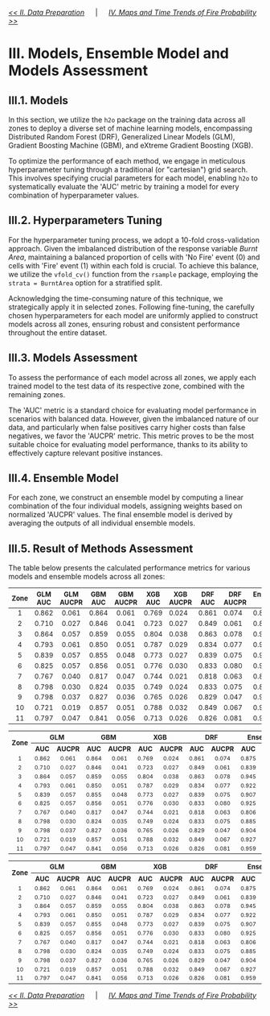 [*<< II. Data Preparation*](https://github.com/abid-mohamed/Mapping_the_Spatio-Temporal_Distribution_of_Fires_in_the_Amazon/blob/main/2_data_preparation/README.md) 
&emsp; | &emsp;
[*IV. Maps and Time Trends of Fire Probability >>*](https://github.com/abid-mohamed/Mapping_the_Spatio-Temporal_Distribution_of_Fires_in_the_Amazon/blob/main/README.md#iv-maps-and-time-trends-of-fire-probability)

# III. Models, Ensemble Model and Models Assessment

## III.1. Models

In this section, we utilize the $\texttt{h2o}$ package on the training data across all zones to deploy a diverse set of machine learning models, encompassing Distributed Random Forest (DRF), Generalized Linear Models (GLM), Gradient Boosting Machine (GBM), and eXtreme Gradient Boosting (XGB).

To optimize the performance of each method, we engage in meticulous hyperparameter tuning through a traditional (or "cartesian") grid search. This involves specifying crucial parameters for each model, enabling $\texttt{h2o}$ to systematically evaluate the 'AUC' metric by training a model for every combination of hyperparameter values.

##  III.2. Hyperparameters Tuning

For the hyperparameter tuning process, we adopt a 10-fold cross-validation approach. Given the imbalanced distribution of the response variable *Burnt Area*, maintaining a balanced proportion of cells with 'No Fire' event (0) and cells with 'Fire' event (1) within each fold is crucial. To achieve this balance, we utilize the `vfold_cv()` function from the $\texttt{rsample}$ package, employing the `strata = BurntArea` option for a stratified split.

Acknowledging the time-consuming nature of this technique, we strategically apply it in selected zones. Following fine-tuning, the carefully chosen hyperparameters for each model are uniformly applied to construct models across all zones, ensuring robust and consistent performance throughout the entire dataset.

## III.3. Models Assessment

To assess the performance of each model across all zones, we apply each trained model to the test data of its respective zone, combined with the remaining zones.

The 'AUC' metric is a standard choice for evaluating model performance in scenarios with balanced data. However, given the imbalanced nature of our data, and particularly when false positives carry higher costs than false negatives, we favor the 'AUCPR' metric. This metric proves to be the most suitable choice for evaluating model performance, thanks to its ability to effectively capture relevant positive instances.

## III.4. Ensemble Model

For each zone, we construct an ensemble model by computing a linear combination of the four individual models, assigning weights based on normalized 'AUCPR' values. The final ensemble model is derived by averaging the outputs of all individual ensemble models.

## III.5. Result of Methods Assessment

The table below presents the calculated performance metrics for various models and ensemble models across all zones:

<!-- Table -->
| **Zone** | **GLM AUC** | **GLM AUCPR** | **GBM AUC** | **GBM AUCPR** | **XGB AUC** | **XGB AUCPR** | **DRF AUC** | **DRF AUCPR** | **Ensemble AUC** | **Ensemble AUCPR** |
|:--------:|:-----------:|:-------------:|:-----------:|:---------------:|-------------|---------------|-------------|---------------|------------------|---------------------|
| 1        | 0.862       | 0.061         | 0.864       | 0.061         | 0.769       | 0.024         | 0.861       | 0.074         | 0.875            | 0.088               |
| 2        | 0.710       | 0.027         | 0.846       | 0.041         | 0.723       | 0.027         | 0.849       | 0.061         | 0.839            | 0.038               |
| 3        | 0.864       | 0.057         | 0.859       | 0.055         | 0.804       | 0.038         | 0.863       | 0.078         | 0.945            | 0.158               |
| 4        | 0.793       | 0.061         | 0.850       | 0.051         | 0.787       | 0.029         | 0.834       | 0.077         | 0.922            | 0.156               |
| 5        | 0.839       | 0.057         | 0.855       | 0.048         | 0.773       | 0.027         | 0.839       | 0.075         | 0.907            | 0.163               |
| 6        | 0.825       | 0.057         | 0.856       | 0.051         | 0.776       | 0.030         | 0.833       | 0.080         | 0.925            | 0.168               |
| 7        | 0.767       | 0.040         | 0.817       | 0.047         | 0.744       | 0.021         | 0.818       | 0.063         | 0.806            | 0.035               |
| 8        | 0.798       | 0.030         | 0.824       | 0.035         | 0.749       | 0.024         | 0.833       | 0.075         | 0.885            | 0.157               |
| 9        | 0.798       | 0.037         | 0.827       | 0.036         | 0.765       | 0.026         | 0.829       | 0.047         | 0.904            | 0.081               |
| 10       | 0.721       | 0.019         | 0.857       | 0.051         | 0.788       | 0.032         | 0.849       | 0.067         | 0.927            | 0.108               |
| 11       | 0.797       | 0.047         | 0.841       | 0.056         | 0.713       | 0.026         | 0.826       | 0.081         | 0.959            | 0.299               |




<!-- Table -->
<style>
  table {
    font-size: small;
  }
</style>

<table align="center">
  <tr>
    <th rowspan="2">Zone</th>
    <th colspan="2">GLM</th>
    <th colspan="2">GBM</th>
    <th colspan="2">XGB</th>
    <th colspan="2">DRF</th>
    <th colspan="2">Ensemble</th>
  </tr>
  <tr>
    <th>AUC</th>
    <th>AUCPR</th>
    <th>AUC</th>
    <th>AUCPR</th>
    <th>AUC</th>
    <th>AUCPR</th>
    <th>AUC</th>
    <th>AUCPR</th>
    <th>AUC</th>
    <th>AUCPR</th>
  </tr>
  <tr align="center">
    <td><small>1</small></td>
    <td><small>0.862</small></td>
    <td><small>0.061</small></td>
    <td><small>0.864</small></td>
    <td><small>0.061</small></td>
    <td><small>0.769</small></td>
    <td><small>0.024</small></td>
    <td><small>0.861</small></td>
    <td><small>0.074</small></td>
    <td><small>0.875</small></td>
    <td><small>0.088</small></td>
  </tr>
  <tr align="center">
    <td><small>2</small></td>
    <td><small>0.710</small></td>
    <td><small>0.027</small></td>
    <td><small>0.846</small></td>
    <td><small>0.041</small></td>
    <td><small>0.723</small></td>
    <td><small>0.027</small></td>
    <td><small>0.849</small></td>
    <td><small>0.061</small></td>
    <td><small>0.839</small></td>
    <td><small>0.038</small></td>
  </tr>
  <tr align="center">
    <td><small>3</small></td>
    <td><small>0.864</small></td>
    <td><small>0.057</small></td>
    <td><small>0.859</small></td>
    <td><small>0.055</small></td>
    <td><small>0.804</small></td>
    <td><small>0.038</small></td>
    <td><small>0.863</small></td>
    <td><small>0.078</small></td>
    <td><small>0.945</small></td>
    <td><small>0.158</small></td>
  </tr>
  <tr align="center">
    <td><small>4</small></td>
    <td><small>0.793</small></td>
    <td><small>0.061</small></td>
    <td><small>0.850</small></td>
    <td><small>0.051</small></td>
    <td><small>0.787</small></td>
    <td><small>0.029</small></td>
    <td><small>0.834</small></td>
    <td><small>0.077</small></td>
    <td><small>0.922</small></td>
    <td><small>0.156</small></td>
  </tr>
  <tr align="center">
    <td><small>5</small></td>
    <td><small>0.839</small></td>
    <td><small>0.057</small></td>
    <td><small>0.855</small></td>
    <td><small>0.048</small></td>
    <td><small>0.773</small></td>
    <td><small>0.027</small></td>
    <td><small>0.839</small></td>
    <td><small>0.075</small></td>
    <td><small>0.907</small></td>
    <td><small>0.163</small></td>
  </tr>
  <tr align="center">
    <td><small>6</small></td>
    <td><small>0.825</small></td>
    <td><small>0.057</small></td>
    <td><small>0.856</small></td>
    <td><small>0.051</small></td>
    <td><small>0.776</small></td>
    <td><small>0.030</small></td>
    <td><small>0.833</small></td>
    <td><small>0.080</small></td>
    <td><small>0.925</small></td>
    <td><small>0.168</small></td>
  </tr>
  <tr align="center">
    <td><small>7</small></td>
    <td><small>0.767</small></td>
    <td><small>0.040</small></td>
    <td><small>0.817</small></td>
    <td><small>0.047</small></td>
    <td><small>0.744</small></td>
    <td><small>0.021</small></td>
    <td><small>0.818</small></td>
    <td><small>0.063</small></td>
    <td><small>0.806</small></td>
    <td><small>0.035</small></td>
  </tr>
  <tr align="center">
    <td><small>8</small></td>
    <td><small>0.798</small></td>
    <td><small>0.030</small></td>
    <td><small>0.824</small></td>
    <td><small>0.035</small></td>
    <td><small>0.749</small></td>
    <td><small>0.024</small></td>
    <td><small>0.833</small></td>
    <td><small>0.075</small></td>
    <td><small>0.885</small></td>
    <td><small>0.157</small></td>
  </tr>
  <tr align="center">
    <td><small>9</small></td>
    <td><small>0.798</small></td>
    <td><small>0.037</small></td>
    <td><small>0.827</small></td>
    <td><small>0.036</small></td>
    <td><small>0.765</small></td>
    <td><small>0.026</small></td>
    <td><small>0.829</small></td>
    <td><small>0.047</small></td>
    <td><small>0.904</small></td>
    <td><small>0.081</small></td>
  </tr>
  <tr align="center">
    <td><small>10</small></td>
    <td><small>0.721</small></td>
    <td><small>0.019</small></td>
    <td><small>0.857</small></td>
    <td><small>0.051</small></td>
    <td><small>0.788</small></td>
    <td><small>0.032</small></td>
    <td><small>0.849</small></td>
    <td><small>0.067</small></td>
    <td><small>0.927</small></td>
    <td><small>0.108</small></td>
  </tr>
  <tr align="center">
    <td><small>11</small></td>
    <td><small>0.797</small></td>
    <td><small>0.047</small></td>
    <td><small>0.841</small></td>
    <td><small>0.056</small></td>
    <td><small>0.713</small></td>
    <td><small>0.026</small></td>
    <td><small>0.826</small></td>
    <td><small>0.081</small></td>
    <td><small>0.959</small></td>
    <td><small>0.299</small></td>
  </tr>
</table>



<!-- Table -->
<table align="center">
  <tr>
    <th rowspan="2">Zone</th>
    <th colspan="2">GLM</th>
    <th colspan="2">GBM</th>
    <th colspan="2">XGB</th>
    <th colspan="2">DRF</th>
    <th colspan="2">Ensemble</th>
  </tr>
  <tr>
    <th>AUC</th>
    <th>AUCPR</th>
    <th>AUC</th>
    <th>AUCPR</th>
    <th>AUC</th>
    <th>AUCPR</th>
    <th>AUC</th>
    <th>AUCPR</th>
    <th>AUC</th>
    <th>AUCPR</th>
  </tr>
  <tr align="center">
    <td><small>1</small></td>
    <td><small>0.862</small></td>
    <td><small>0.061</small></td>
    <td><small>0.864</small></td>
    <td><small>0.061</small></td>
    <td><small>0.769</small></td>
    <td><small>0.024</small></td>
    <td><small>0.861</small></td>
    <td><small>0.074</small></td>
    <td><small>0.875</small></td>
    <td><small>0.088</small></td>
  </tr>
  <tr align="center">
    <td><small>2</small></td>
    <td><small>0.710</small></td>
    <td><small>0.027</small></td>
    <td><small>0.846</small></td>
    <td><small>0.041</small></td>
    <td><small>0.723</small></td>
    <td><small>0.027</small></td>
    <td><small>0.849</small></td>
    <td><small>0.061</small></td>
    <td><small>0.839</small></td>
    <td><small>0.038</small></td>
  </tr>
  <tr align="center">
    <td><small>3</small></td>
    <td><small>0.864</small></td>
    <td><small>0.057</small></td>
    <td><small>0.859</small></td>
    <td><small>0.055</small></td>
    <td><small>0.804</small></td>
    <td><small>0.038</small></td>
    <td><small>0.863</small></td>
    <td><small>0.078</small></td>
    <td><small>0.945</small></td>
    <td><small>0.158</small></td>
  </tr>
  <tr align="center">
    <td><small>4</small></td>
    <td><small>0.793</small></td>
    <td><small>0.061</small></td>
    <td><small>0.850</small></td>
    <td><small>0.051</small></td>
    <td><small>0.787</small></td>
    <td><small>0.029</small></td>
    <td><small>0.834</small></td>
    <td><small>0.077</small></td>
    <td><small>0.922</small></td>
    <td><small>0.156</small></td>
  </tr>
  <tr align="center">
    <td><small>5</small></td>
    <td><small>0.839</small></td>
    <td><small>0.057</small></td>
    <td><small>0.855</small></td>
    <td><small>0.048</small></td>
    <td><small>0.773</small></td>
    <td><small>0.027</small></td>
    <td><small>0.839</small></td>
    <td><small>0.075</small></td>
    <td><small>0.907</small></td>
    <td><small>0.163</small></td>
  </tr>
  <tr align="center">
    <td><small>6</small></td>
    <td><small>0.825</small></td>
    <td><small>0.057</small></td>
    <td><small>0.856</small></td>
    <td><small>0.051</small></td>
    <td><small>0.776</small></td>
    <td><small>0.030</small></td>
    <td><small>0.833</small></td>
    <td><small>0.080</small></td>
    <td><small>0.925</small></td>
    <td><small>0.168</small></td>
  </tr>
  <tr align="center">
    <td><small>7</small></td>
    <td><small>0.767</small></td>
    <td><small>0.040</small></td>
    <td><small>0.817</small></td>
    <td><small>0.047</small></td>
    <td><small>0.744</small></td>
    <td><small>0.021</small></td>
    <td><small>0.818</small></td>
    <td><small>0.063</small></td>
    <td><small>0.806</small></td>
    <td><small>0.035</small></td>
  </tr>
  <tr align="center">
    <td><small>8</small></td>
    <td><small>0.798</small></td>
    <td><small>0.030</small></td>
    <td><small>0.824</small></td>
    <td><small>0.035</small></td>
    <td><small>0.749</small></td>
    <td><small>0.024</small></td>
    <td><small>0.833</small></td>
    <td><small>0.075</small></td>
    <td><small>0.885</small></td>
    <td><small>0.157</small></td>
  </tr>
  <tr align="center">
    <td><small>9</small></td>
    <td><small>0.798</small></td>
    <td><small>0.037</small></td>
    <td><small>0.827</small></td>
    <td><small>0.036</small></td>
    <td><small>0.765</small></td>
    <td><small>0.026</small></td>
    <td><small>0.829</small></td>
    <td><small>0.047</small></td>
    <td><small>0.904</small></td>
    <td><small>0.081</small></td>
  </tr>
  <tr align="center">
    <td><small>10</small></td>
    <td><small>0.721</small></td>
    <td><small>0.019</small></td>
    <td><small>0.857</small></td>
    <td><small>0.051</small></td>
    <td><small>0.788</small></td>
    <td><small>0.032</small></td>
    <td><small>0.849</small></td>
    <td><small>0.067</small></td>
    <td><small>0.927</small></td>
    <td><small>0.108</small></td>
  </tr>
  <tr align="center">
    <td><small>11</small></td>
    <td><small>0.797</small></td>
    <td><small>0.047</small></td>
    <td><small>0.841</small></td>
    <td><small>0.056</small></td>
    <td><small>0.713</small></td>
    <td><small>0.026</small></td>
    <td><small>0.826</small></td>
    <td><small>0.081</small></td>
    <td><small>0.959</small></td>
    <td><small>0.299</small></td>
  </tr>
</table>






[*<< II. Data Preparation*](https://github.com/abid-mohamed/Mapping_the_Spatio-Temporal_Distribution_of_Fires_in_the_Amazon/blob/main/2_data_preparation/README.md) 
&emsp; | &emsp;
[*IV. Maps and Time Trends of Fire Probability >>*](https://github.com/abid-mohamed/Mapping_the_Spatio-Temporal_Distribution_of_Fires_in_the_Amazon/blob/main/README.md#iv-maps-and-time-trends-of-fire-probability)